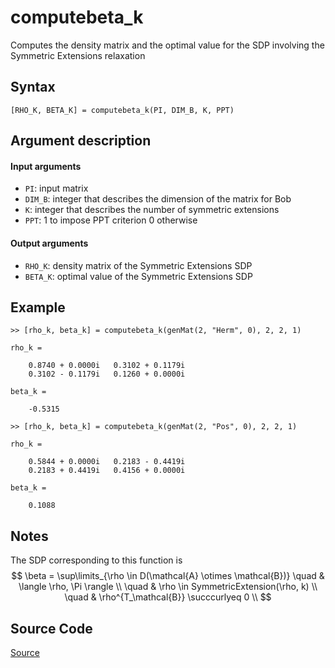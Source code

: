 # computebeta_k
Computes the density matrix and the optimal value for the SDP involving the Symmetric Extensions relaxation

## Syntax
``[RHO_K, BETA_K] = computebeta_k(PI, DIM_B, K, PPT)``

## Argument description
#### Input arguments
- ``PI``: input matrix
- ``DIM_B``: integer that describes the dimension of the matrix for Bob
- ``K``: integer that describes the number of symmetric extensions
- ``PPT``: 1 to impose PPT criterion
           0 otherwise

#### Output arguments
- ``RHO_K``: density matrix of the Symmetric Extensions SDP
- ``BETA_K``: optimal value of the Symmetric Extensions SDP

## Example
    >> [rho_k, beta_k] = computebeta_k(genMat(2, "Herm", 0), 2, 2, 1)

    rho_k = 

        0.8740 + 0.0000i   0.3102 + 0.1179i
        0.3102 - 0.1179i   0.1260 + 0.0000i

    beta_k = 

        -0.5315

    >> [rho_k, beta_k] = computebeta_k(genMat(2, "Pos", 0), 2, 2, 1)

    rho_k =

        0.5844 + 0.0000i   0.2183 - 0.4419i
        0.2183 + 0.4419i   0.4156 + 0.0000i

    beta_k =

        0.1088

## Notes
The SDP corresponding to this function is
$$
    \beta = \sup\limits_{\rho \in D(\mathcal{A} \otimes \mathcal{B})} \quad & \langle \rho, \Pi \rangle \\
    \quad & \rho \in SymmetricExtension(\rho, k) \\
    \quad & \rho^{T_\mathcal{B}} \succcurlyeq 0 \\
$$

## Source Code
[Source](https://github.com/ankith-mohan/SEP/blob/main/helpers/computebeta_k.m)
